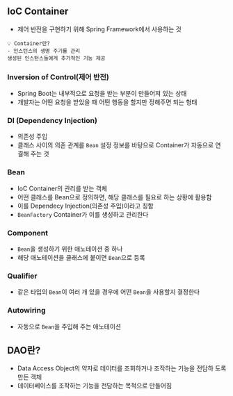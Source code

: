 ## IoC Container
- 제어 반전을 구현하기 위해 Spring Framework에서 사용하는 것
```
💡 Container란?
- 인스턴스의 생명 주기를 관리
생성된 인스턴스들에게 추가적인 기능 제공
```

### Inversion of Control(제어 반전)
- Spring Boot는 내부적으로 요청을 받는 부분이 만들어져 있는 상태
- 개발자는 어떤 요청을 받았을 때 어떤 행동을 할지만 정해주면 되는 형태

### DI (Dependency Injection)
- 의존성 주입
- 클래스 사이의 의존 관계를 `Bean` 설정 정보를 바탕으로 Container가 자동으로 연결해 주는 것

### Bean
 - IoC Container의 관리를 받는 객체
 - 어떤 클래스를 Bean으로 정의하면, 해당 클래스를 필요로 하는 상황에 활용함
 - 이를 Dependecy Injection(의존성 주입)이라고 칭함
 - `BeanFactory` Container가 이를 생성하고 관리한다

### Component
- `Bean`을 생성하기 위한 애노테이션 중 하나
- 해당 애노테이션을 클래스에 붙이면 `Bean`으로 등록

### Qualifier
- 같은 타입의 `Bean`이 여러 개 있을 경우에 어떤 `Bean`을 사용할지 결정한다

### Autowiring
- 자동으로 `Bean`을 주입해 주는 애노테이션

## DAO란?
-  Data Access Object의 약자로 데이터를 조회하거나 조작하는 기능을 전담하
도록 만든 객체
-  데이터베이스를 조작하는 기능을 전담하는 목적으로 만들어짐
